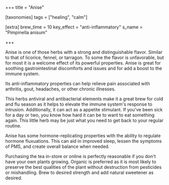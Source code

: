 +++
title = "Anise"

[taxonomies]
tags = ["healing", "calm"]

[extra]
brew_time = 10
key_effect = "anti-inflammatory"
s_name = "Pimpinella anisum"

+++

Anise is one of those herbs with a strong and distinguishable flavor. Similar to that of licorice, fennel, or tarragon. To some the flavor is unfavorable, but for most it is a welcome effect of its powerful properties. Anise is great for soothing gastrointestinal discomforts and issues and for add a boost to the immune system.
<!-- more -->

Its anti-inflammatory properties can help relieve pain associated with arthritis, gout, headaches, or other chronic illnesses. 

This herbs antiviral and antibacterial elements make it a great brew for cold and flu season as it helps to elevate the immune system's response to intrusion. Additionally, it can act as a appetite stimulant. If you've been sick for a day or two, you know how hard it can be to want to eat something again. This little herb may be just what you need to get back to your regular routine.

Anise has some hormone-replicating properties with the ability to regulate hormone fluxuations. This can aid in improved sleep, lessen the symptoms of PMS, and create overall balance when needed.

Purchasing the tea in-store or online is perfectly reasonable if you don't have your own plants growing. Organic is preferred as it is most likely to preserve the best qualities of the plant without destruction from pesticides or mishandling. Brew to desired strength and add natural sweetener as desired.
